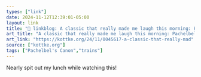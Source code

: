 ```yaml
---
types: ["link"]
date: 2024-11-12T12:39:01-05:00
layout: link
title: "🔗 linkblog: A classic that really made me laugh this morning: Pachelbel’...'"
art_title: "A classic that really made me laugh this morning: Pachelbel’..."
art_link: "https://kottke.org/24/11/0045617-a-classic-that-really-mad"
source: ["kottke.org"]
tags: ["Pachelbel's Canon","trains"]
---
```

Nearly spit out my lunch while watching this!
